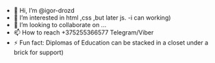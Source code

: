 - 👋 Hi, I’m @igor-drozd
- 👀 I’m interested in html ,css ,but later js.
-i can working)
- 💞️ I’m looking to collaborate on ...
- 📫 How to reach  +375255366577 Telegram/Viber
- ⚡ Fun fact:
Diplomas of Education can be stacked in a closet under a brick for support)  
